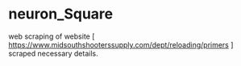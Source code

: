 # neuron_Square
web scraping of website [ https://www.midsouthshooterssupply.com/dept/reloading/primers ]
scraped necessary details.
